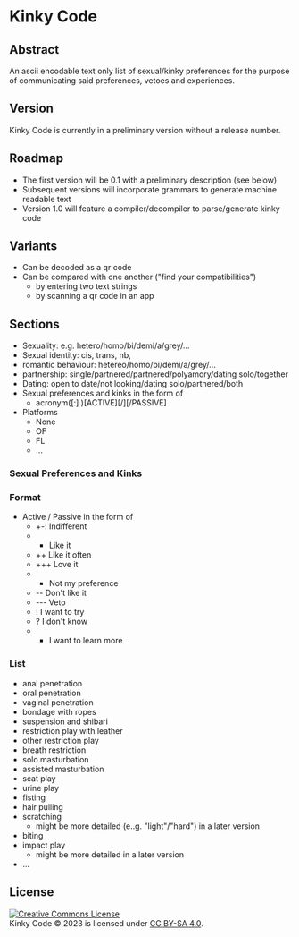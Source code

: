 # Kinky Code

## Abstract

An ascii encodable text only list of sexual/kinky preferences for the purpose of communicating said preferences, vetoes and experiences.

## Version

Kinky Code is currently in a preliminary version without a release number. 

## Roadmap

* The first version will be 0.1 with a preliminary description (see below)
* Subsequent versions will incorporate grammars to generate machine readable text
* Version 1.0 will feature a compiler/decompiler to parse/generate kinky code

## Variants

* Can be decoded as a qr code
* Can be compared with one another ("find your compatibilities")
	* by entering two text strings
	* by scanning a qr code in an app

## Sections

* Sexuality: e.g. hetero/homo/bi/demi/a/grey/...
* Sexual identity: cis, trans, nb, 
* romantic behaviour: hetereo/homo/bi/demi/a/grey/...
* partnership: single/partnered/partnered/polyamory/dating solo/together
* Dating: open to date/not looking/dating solo/partnered/both
* Sexual preferences and kinks in the form of
	* acronym(\[:\] )\[ACTIVE\]\[/\]\[/PASSIVE]
* Platforms
	* None
	* OF
	* FL
	* ...

### Sexual Preferences and Kinks

### Format

* Active / Passive in the form of
	* +-: Indifferent
	* * Like it
	* ++ Like it often
	* +++ Love it
	* * Not my preference
	* -- Don't like it
	* --- Veto
	* ! I want to try
	* ? I don't know
	* * I want to learn more

### List

* anal penetration
* oral penetration
* vaginal penetration
* bondage with ropes
* suspension and shibari
* restriction play with leather
* other restriction play
* breath restriction
* solo masturbation
* assisted masturbation
* scat play
* urine play
* fisting
* hair pulling
* scratching
	* might be more detailed (e..g. "light"/"hard") in a later version
* biting
* impact play
	* might be more detailed in a later version
* ...

## License

<a rel="license" href="http://creativecommons.org/licenses/by/4.0/"><img alt="Creative Commons License" style="border-width:0" src="https://i.creativecommons.org/l/by-sa/4.0/88x31.png" /></a><br />Kinky Code © 2023 is licensed under <a rel="license" href="http://creativecommons.org/licenses/by-sa/4.0/">CC BY-SA 4.0</a>.
